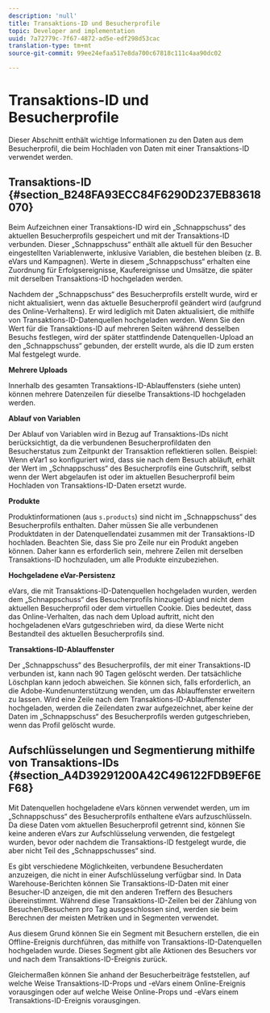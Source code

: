 ```yaml
---
description: 'null'
title: Transaktions-ID und Besucherprofile
topic: Developer and implementation
uuid: 7a72779c-7f67-4872-ad5e-edf298d53cac
translation-type: tm+mt
source-git-commit: 99ee24efaa517e8da700c67818c111c4aa90dc02

---
```



# Transaktions-ID und Besucherprofile

Dieser Abschnitt enthält wichtige Informationen zu den Daten aus dem Besucherprofil, die beim Hochladen von Daten mit einer Transaktions-ID verwendet werden.

## Transaktions-ID {#section_B248FA93ECC84F6290D237EB83618070}

Beim Aufzeichnen einer Transaktions-ID wird ein „Schnappschuss“ des aktuellen Besucherprofils gespeichert und mit der Transaktions-ID verbunden. Dieser „Schnappschuss“ enthält alle aktuell für den Besucher eingestellten Variablenwerte, inklusive Variablen, die bestehen bleiben (z. B. eVars und Kampagnen). Werte in diesem „Schnappschuss“ erhalten eine Zuordnung für Erfolgsereignisse, Kaufereignisse und Umsätze, die später mit derselben Transaktions-ID hochgeladen werden.

Nachdem der „Schnappschuss“ des Besucherprofils erstellt wurde, wird er nicht aktualisiert, wenn das aktuelle Besucherprofil geändert wird (aufgrund des Online-Verhaltens). Er wird lediglich mit Daten aktualisiert, die mithilfe von Transaktions-ID-Datenquellen hochgeladen werden. Wenn Sie den Wert für die Transaktions-ID auf mehreren Seiten während desselben Besuchs festlegen, wird der später stattfindende Datenquellen-Upload an den „Schnappschuss“ gebunden, der erstellt wurde, als die ID zum ersten Mal festgelegt wurde.

**Mehrere Uploads**

Innerhalb des gesamten Transaktions-ID-Ablauffensters (siehe unten) können mehrere Datenzeilen für dieselbe Transaktions-ID hochgeladen werden.

**Ablauf von Variablen**

Der Ablauf von Variablen wird in Bezug auf Transaktions-IDs nicht berücksichtigt, da die verbundenen Besucherprofildaten den Besucherstatus zum Zeitpunkt der Transaktion reflektieren sollen. Beispiel: Wenn eVar1 so konfiguriert wird, dass sie nach dem Besuch abläuft, erhält der Wert im „Schnappschuss“ des Besucherprofils eine Gutschrift, selbst wenn der Wert abgelaufen ist oder im aktuellen Besucherprofil beim Hochladen von Transaktions-ID-Daten ersetzt wurde.

**Produkte**

Produktinformationen (aus `s.products`) sind nicht im „Schnappschuss“ des Besucherprofils enthalten. Daher müssen Sie alle verbundenen Produktdaten in der Datenquellendatei zusammen mit der Transaktions-ID hochladen. Beachten Sie, dass Sie pro Zeile nur ein Produkt angeben können. Daher kann es erforderlich sein, mehrere Zeilen mit derselben Transaktions-ID hochzuladen, um alle Produkte einzubeziehen.

**Hochgeladene eVar-Persistenz**

eVars, die mit Transaktions-ID-Datenquellen hochgeladen wurden, werden dem „Schnappschuss“ des Besucherprofils hinzugefügt und nicht dem aktuellen Besucherprofil oder dem virtuellen Cookie. Dies bedeutet, dass das Online-Verhalten, das nach dem Upload auftritt, nicht den hochgeladenen eVars gutgeschrieben wird, da diese Werte nicht Bestandteil des aktuellen Besucherprofils sind.

**Transaktions-ID-Ablauffenster**

Der „Schnappschuss“ des Besucherprofils, der mit einer Transaktions-ID verbunden ist, kann nach 90 Tagen gelöscht werden. Der tatsächliche Löschplan kann jedoch abweichen. Sie können sich, falls erforderlich, an die Adobe-Kundenunterstützung wenden, um das Ablauffenster erweitern zu lassen. Wird eine Zeile nach dem Transaktions-ID-Ablauffenster hochgeladen, werden die Zeilendaten zwar aufgezeichnet, aber keine der Daten im „Schnappschuss“ des Besucherprofils werden gutgeschrieben, wenn das Profil gelöscht wurde.

## Aufschlüsselungen und Segmentierung mithilfe von Transaktions-IDs  {#section_A4D39291200A42C496122FDB9EF6EF68}

Mit Datenquellen hochgeladene eVars können verwendet werden, um im „Schnappschuss“ des Besucherprofils enthaltene eVars aufzuschlüsseln. Da diese Daten vom aktuellen Besucherprofil getrennt sind, können Sie keine anderen eVars zur Aufschlüsselung verwenden, die festgelegt wurden, bevor oder nachdem die Transaktions-ID festgelegt wurde, die aber nicht Teil des „Schnappschusses“ sind.

Es gibt verschiedene Möglichkeiten, verbundene Besucherdaten anzuzeigen, die nicht in einer Aufschlüsselung verfügbar sind. In Data Warehouse-Berichten können Sie Transaktions-ID-Daten mit einer Besucher-ID anzeigen, die mit den anderen Treffern des Besuchers übereinstimmt. Während diese Transaktions-ID-Zeilen bei der Zählung von Besuchen/Besuchern pro Tag ausgeschlossen sind, werden sie beim Berechnen der meisten Metriken und in Segmenten verwendet.

Aus diesem Grund können Sie ein Segment mit Besuchern erstellen, die ein Offline-Ereignis durchführen, das mithilfe von Transaktions-ID-Datenquellen hochgeladen wurde. Dieses Segment gibt alle Aktionen des Besuchers vor und nach dem Transaktions-ID-Ereignis zurück.

Gleichermaßen können Sie anhand der Besucherbeiträge feststellen, auf welche Weise Transaktions-ID-Props und -eVars einem Online-Ereignis vorausgingen oder auf welche Weise Online-Props und -eVars einem Transaktions-ID-Ereignis vorausgingen.
